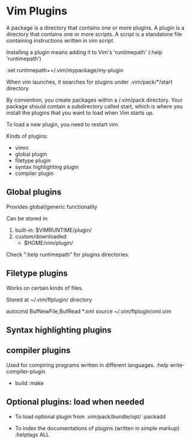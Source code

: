 # Vim Plugins
A package is a directory that contains one or more plugins.
A plugin is a directory that contains one or more scripts.
A script is a standalone file containing instructions written in vim script.

Installing a plugin means adding it to Vim's 'runtimepath' (:help 'runtimepath')

:set runtimepath+=/.vim/mypackage/my-plugin

When vim launches, it searches for plugins under .vim/pack/*/start directory

By convention, you create packages within a /.vim/pack directory. Your package should contain a subdirectory called start, which is where you install the plugins that you want to load when Vim starts up.

To load a new plugin, you need to restart vim.


Kinds of plugins:
- vimrc
- global plugin
- filetype plugin
- syntax highlighting plugin
- compiler plugin


## Global plugins
Provides global/generic functionality

Can be stored in:
1. built-in: $VIMRUNTIME/plugin/
2. custom/downloaded:
   - $HOME/vim/plugin/

Check ":help runtimepath" for plugins directories.


## Filetype plugins
Works on certain kinds of files.

Stored at ~/.vim/ftplugin/ directory

autocmd BufNewFile,BufRead *.xml source ~/.vim/ftplugin/xml.vim


## Syntax highlighting plugins


## compiler plugins
Used for compiring programs written in different languages.
:help write-compiler-plugin

- build
:make




## Optional plugins: load when needed
- To load optional plugin from .vim/pack/bundle/opt/<plugin-name>
:packadd <plugin-name>



- To index the documentations of plugins (written in simple markup)
:helptags ALL
